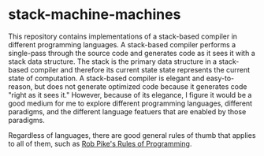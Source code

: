 # stack-machine-machines

This repository contains implementations of a stack-based compiler in different programming languages. A stack-based compiler performs a single-pass through the source code and generates code as it sees it with a stack data structure. The stack is the primary data structure in a stack-based compiler and therefore its current state state represents the current state of computation. A stack-based compiler is elegant and easy-to-reason, but does not generate optimized code because it generates code "right as it sees it." However, because of its elegance, I figure it would be a good medium for me to explore different programming languages, different paradigms, and the different language featuers that are enabled by those paradigms. 

Regardless of languages, there are good general rules of thumb that applies to all of them, such as [Rob Pike's Rules of Programming](https://users.ece.utexas.edu/~adnan/pike.html).
